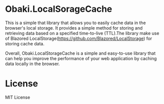 # Obaki.LocalSorageCache
This is a simple that library that allows you to easily cache data in the browser's local storage. It provides a simple method for storing and retrieving data  based on a specified time-to-live (TTL).The library make use of  Blazored LocalStorage(https://github.com/Blazored/LocalStorage) for storing cache data.

Overall, Obaki.LocalStorageCache is a simple and easy-to-use library that can help you improve the performance of your web application by caching data locally in the browser.
# License
MIT License
